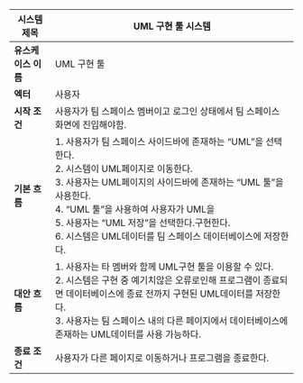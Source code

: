 | 시스템 제목 | UML 구현 툴 시스템 |
| --- | --- |
| **유스케이스 이름** | UML 구현 툴 |
| **엑터** | 사용자 |
| **시작 조건** | 사용자가 팀 스페이스 멤버이고 로그인 상태에서 팀 스페이스 화면에 진입해야함.
| **기본 흐름** | 1. 사용자가 팀 스페이스 사이드바에 존재하는 “UML”을 선택한다.<br>2. 시스템이 UML페이지로 이동한다.<br>3. 사용자는 UML페이지의 사이드바에 존재하는 “UML 툴”을 사용한다.<br>4. “UML 툴”을 사용하여 사용자가 UML을 <br>5. 사용자는 “UML 저장”을 선택한다.구현한다.<br>6. 시스템은 UML데이터를 팀 스페이스 데이터베이스에 저장한다. |
| **대안 흐름** | 1. 사용자는 타 멤버와 함께 UML구현 툴을 이용할 수 있다.<br>2. 시스템은 구현 중 예기치않은 오류로인해 프로그램이 종료되면 데이터베이스에 종료 전까지 구현된 UML데이터를 저장한다. <br>3. 사용자는 팀 스페이스 내의 다른 페이지에서 데이터베이스에 존재하는 UML데이터를 사용 가능하다. |
| **종료 조건** | 사용자가 다른 페이지로 이동하거나 프로그램을 종료한다. |
